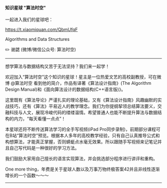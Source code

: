 #### 知识星球 "算法时空"
一起进入我们的星球吧：

https://t.xiaomiquan.com/QbmUfqF

Algorithms and Data Structures

:pencil2: 谢勰 (微博/微信公众号: 算法时空)

---

想学算法与数据结构又苦于无法坚持？我们来一起学！

欢迎加入“算法时空”这个知识的星球！星主是一位热爱文艺的高校副教授，可在微博 @算法时空 看到他的简介，作品有译著《算法设计指南》(The Algorithm Design Manual)和《面向算法设计的数据结构(C++语言版)》。

这里既有《算法导论》严谨扎实的理论基础，又有《算法设计指南》风趣幽默的实战技巧，还有《算法》平易近人的教学理念。我们为你提纲挈领总结算法要义，交融科技与人文，展现冷峻代码的缕缕温情。希望普通人也能不断提升算法与数据结构的内力，“每天看懂一点点”！

本星球还将不断传送算法学习的全手写视频(iPad Pro同步录制)，前期部分课程可在B站“算法时空”预览。根据本人多年的高校教学经验，只有自己认真推导公式和构想算法，才能真正掌握，否则蜻蜓点水毫无效果。所以跟随手写视频来记笔记并且自己写代码是一种很好的学习方法。

我们鼓励大家用自己擅长的语言实现算法，并会挑选部分程序进行讲评和重构。

One more thing，年费是关于星球人数以及万事万物终极答案42并且非线性逐渐增长的一个函数～～～

---

